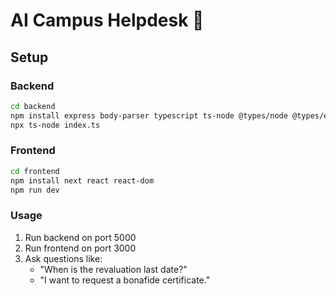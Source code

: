 # AI Campus Helpdesk 🤖

## Setup

### Backend
```bash
cd backend
npm install express body-parser typescript ts-node @types/node @types/express
npx ts-node index.ts
```

### Frontend
```bash
cd frontend
npm install next react react-dom
npm run dev
```

### Usage
1. Run backend on port 5000
2. Run frontend on port 3000
3. Ask questions like:
   - "When is the revaluation last date?"
   - "I want to request a bonafide certificate."
